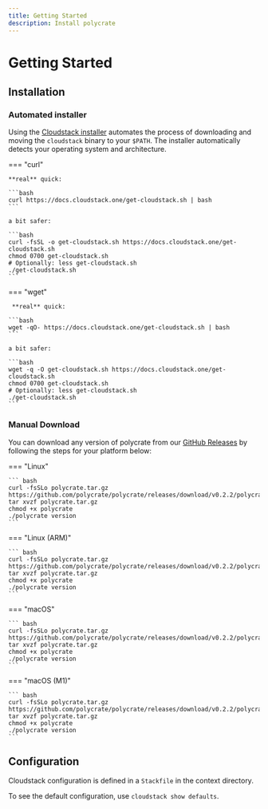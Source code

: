 ```yaml
---
title: Getting Started
description: Install polycrate
---
```


# Getting Started

## Installation

### Automated installer

Using the [Cloudstack installer](Installer.md) automates the process of downloading and moving the `cloudstack` binary to your `$PATH`. The installer automatically detects your operating system and architecture.

=== "curl"

    **real** quick:

    ```bash
    curl https://docs.cloudstack.one/get-cloudstack.sh | bash
    ```

    a bit safer:

    ```bash
    curl -fsSL -o get-cloudstack.sh https://docs.cloudstack.one/get-cloudstack.sh
    chmod 0700 get-cloudstack.sh
    # Optionally: less get-cloudstack.sh
    ./get-cloudstack.sh
    ```

=== "wget"

     **real** quick:

    ```bash
    wget -qO- https://docs.cloudstack.one/get-cloudstack.sh | bash
    ```

    a bit safer:

    ```bash
    wget -q -O get-cloudstack.sh https://docs.cloudstack.one/get-cloudstack.sh
    chmod 0700 get-cloudstack.sh
    # Optionally: less get-cloudstack.sh
    ./get-cloudstack.sh
    ```

### Manual Download

You can download any version of polycrate from our [GitHub Releases](https://github.com/polycrate/polycrate/releases) by following the steps for your platform below:

=== "Linux"

    ``` bash
    curl -fsSLo polycrate.tar.gz https://github.com/polycrate/polycrate/releases/download/v0.2.2/polycrate_0.2.2_linux_amd64.tar.gz
    tar xvzf polycrate.tar.gz
    chmod +x polycrate
    ./polycrate version
    ```

=== "Linux (ARM)"

    ``` bash
    curl -fsSLo polycrate.tar.gz https://github.com/polycrate/polycrate/releases/download/v0.2.2/polycrate_0.2.2_linux_arm64.tar.gz
    tar xvzf polycrate.tar.gz
    chmod +x polycrate
    ./polycrate version
    ```

=== "macOS"

    ``` bash
    curl -fsSLo polycrate.tar.gz https://github.com/polycrate/polycrate/releases/download/v0.2.2/polycrate_0.2.2_darwin_amd64.tar.gz
    tar xvzf polycrate.tar.gz
    chmod +x polycrate
    ./polycrate version
    ```

=== "macOS (M1)"

    ``` bash
    curl -fsSLo polycrate.tar.gz https://github.com/polycrate/polycrate/releases/download/v0.2.2/polycrate_0.2.2_darwin_arm64.tar.gz
    tar xvzf polycrate.tar.gz
    chmod +x polycrate
    ./polycrate version
    ```

## Configuration

Cloudstack configuration is defined in a `Stackfile` in the context directory.

To see the default configuration, use `cloudstack show defaults`.